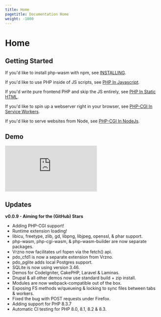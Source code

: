 ```yaml
---
title: Home
pagetitle: Documentation Home
weight: -1000
---
```

# Home

## Getting Started

If you'd like to install php-wasm with npm, see [INSTALLING](/getting-started/install-and-include.html).

If you'd like to use PHP inside of JS scripts, see [PHP In Javascript](/getting-started/php-in-js.html).

If you'd write pure frontend PHP and skip the JS entirely, see [PHP In Static HTML](/getting-started/php-in-static-html.html).

If you'd like to spin up a webserver right in your browser, see [PHP-CGI In Service Workers](/getting-started/cgi-service-worker.html).

If you'd like to serve websites from Node, see [PHP-CGI In NodeJs](/getting-started/cgi-in-nodeJs.html).

## Demo

<iframe class="video" src="https://www.youtube.com/embed/rQ-_KMgUtFg?si=mPylUsIqa1FTwSjP" title="YouTube video player" frameborder="0" allow="accelerometer; autoplay; clipboard-write; encrypted-media; gyroscope; picture-in-picture; web-share" referrerpolicy="strict-origin-when-cross-origin" allowfullscreen>
</iframe>

## Updates

**v0.0.9 - Aiming for the (GitHub) Stars**

* Adding PHP-CGI support!
* Runtime extension loading!
* libicu, freetype, zlib, gd, libpng, libjpeg, openssl, & phar support.
* php-wasm, php-cgi-wasm, & php-wasm-builder are now separate packages.
* Vrzno now facilitates url fopen via the fetch() api.
* pdo_cfd1 is now a separate extension from Vrzno.
* pdo_pglite adds local Postgres support.
* SQLite is now using version 3.46.
* Demos for CodeIgniter, CakePHP, Laravel & Laminas.
* Drupal & all other demos now use standard build + zip install.
* Modules are now webpack-compatible out of the box.
* Exposing FS methods w/queueing & locking to sync files between tabs & workers.
* Fixed the bug with POST requests under Firefox.
* Adding support for PHP 8.3.7
* Automatic CI testing for PHP 8.0, 8.1, 8.2 & 8.3.
